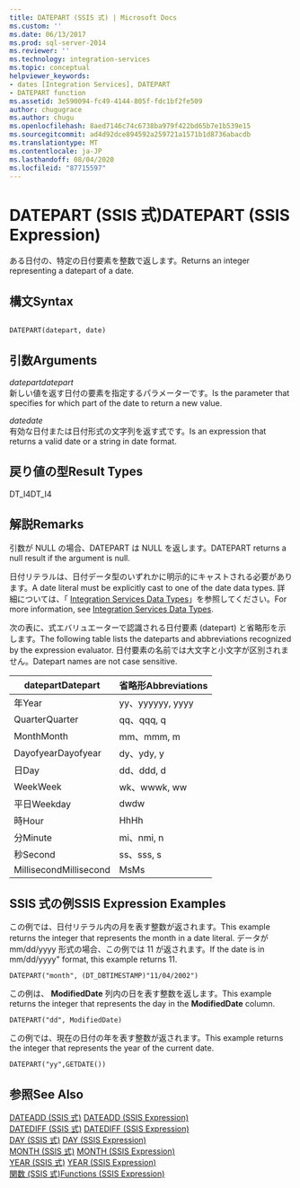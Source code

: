 ```yaml
---
title: DATEPART (SSIS 式) | Microsoft Docs
ms.custom: ''
ms.date: 06/13/2017
ms.prod: sql-server-2014
ms.reviewer: ''
ms.technology: integration-services
ms.topic: conceptual
helpviewer_keywords:
- dates [Integration Services], DATEPART
- DATEPART function
ms.assetid: 3e590094-fc49-4144-805f-fdc1bf2fe509
author: chugugrace
ms.author: chugu
ms.openlocfilehash: 8aed7146c74c6738ba979f422bd65b7e1b539e15
ms.sourcegitcommit: ad4d92dce894592a259721a1571b1d8736abacdb
ms.translationtype: MT
ms.contentlocale: ja-JP
ms.lasthandoff: 08/04/2020
ms.locfileid: "87715597"
---
```

# <a name="datepart-ssis-expression"></a><span data-ttu-id="ef60f-102">DATEPART (SSIS 式)</span><span class="sxs-lookup"><span data-stu-id="ef60f-102">DATEPART (SSIS Expression)</span></span>
  <span data-ttu-id="ef60f-103">ある日付の、特定の日付要素を整数で返します。</span><span class="sxs-lookup"><span data-stu-id="ef60f-103">Returns an integer representing a datepart of a date.</span></span>  
  
## <a name="syntax"></a><span data-ttu-id="ef60f-104">構文</span><span class="sxs-lookup"><span data-stu-id="ef60f-104">Syntax</span></span>  
  
```  
  
DATEPART(datepart, date)  
```  
  
## <a name="arguments"></a><span data-ttu-id="ef60f-105">引数</span><span class="sxs-lookup"><span data-stu-id="ef60f-105">Arguments</span></span>  
 <span data-ttu-id="ef60f-106">*datepart*</span><span class="sxs-lookup"><span data-stu-id="ef60f-106">*datepart*</span></span>  
 <span data-ttu-id="ef60f-107">新しい値を返す日付の要素を指定するパラメーターです。</span><span class="sxs-lookup"><span data-stu-id="ef60f-107">Is the parameter that specifies for which part of the date to return a new value.</span></span>  
  
 <span data-ttu-id="ef60f-108">*date*</span><span class="sxs-lookup"><span data-stu-id="ef60f-108">*date*</span></span>  
 <span data-ttu-id="ef60f-109">有効な日付または日付形式の文字列を返す式です。</span><span class="sxs-lookup"><span data-stu-id="ef60f-109">Is an expression that returns a valid date or a string in date format.</span></span>  
  
## <a name="result-types"></a><span data-ttu-id="ef60f-110">戻り値の型</span><span class="sxs-lookup"><span data-stu-id="ef60f-110">Result Types</span></span>  
 <span data-ttu-id="ef60f-111">DT_I4</span><span class="sxs-lookup"><span data-stu-id="ef60f-111">DT_I4</span></span>  
  
## <a name="remarks"></a><span data-ttu-id="ef60f-112">解説</span><span class="sxs-lookup"><span data-stu-id="ef60f-112">Remarks</span></span>  
 <span data-ttu-id="ef60f-113">引数が NULL の場合、DATEPART は NULL を返します。</span><span class="sxs-lookup"><span data-stu-id="ef60f-113">DATEPART returns a null result if the argument is null.</span></span>  
  
 <span data-ttu-id="ef60f-114">日付リテラルは、日付データ型のいずれかに明示的にキャストされる必要があります。</span><span class="sxs-lookup"><span data-stu-id="ef60f-114">A date literal must be explicitly cast to one of the date data types.</span></span> <span data-ttu-id="ef60f-115">詳細については、「 [Integration Services Data Types](../data-flow/integration-services-data-types.md)」を参照してください。</span><span class="sxs-lookup"><span data-stu-id="ef60f-115">For more information, see [Integration Services Data Types](../data-flow/integration-services-data-types.md).</span></span>  
  
 <span data-ttu-id="ef60f-116">次の表に、式エバリュエーターで認識される日付要素 (datepart) と省略形を示します。</span><span class="sxs-lookup"><span data-stu-id="ef60f-116">The following table lists the dateparts and abbreviations recognized by the expression evaluator.</span></span> <span data-ttu-id="ef60f-117">日付要素の名前では大文字と小文字が区別されません。</span><span class="sxs-lookup"><span data-stu-id="ef60f-117">Datepart names are not case sensitive.</span></span>  
  
|<span data-ttu-id="ef60f-118">datepart</span><span class="sxs-lookup"><span data-stu-id="ef60f-118">Datepart</span></span>|<span data-ttu-id="ef60f-119">省略形</span><span class="sxs-lookup"><span data-stu-id="ef60f-119">Abbreviations</span></span>|  
|--------------|-------------------|  
|<span data-ttu-id="ef60f-120">年</span><span class="sxs-lookup"><span data-stu-id="ef60f-120">Year</span></span>|<span data-ttu-id="ef60f-121">yy、yyyy</span><span class="sxs-lookup"><span data-stu-id="ef60f-121">yy, yyyy</span></span>|  
|<span data-ttu-id="ef60f-122">Quarter</span><span class="sxs-lookup"><span data-stu-id="ef60f-122">Quarter</span></span>|<span data-ttu-id="ef60f-123">qq、q</span><span class="sxs-lookup"><span data-stu-id="ef60f-123">qq, q</span></span>|  
|<span data-ttu-id="ef60f-124">Month</span><span class="sxs-lookup"><span data-stu-id="ef60f-124">Month</span></span>|<span data-ttu-id="ef60f-125">mm、m</span><span class="sxs-lookup"><span data-stu-id="ef60f-125">mm, m</span></span>|  
|<span data-ttu-id="ef60f-126">Dayofyear</span><span class="sxs-lookup"><span data-stu-id="ef60f-126">Dayofyear</span></span>|<span data-ttu-id="ef60f-127">dy、y</span><span class="sxs-lookup"><span data-stu-id="ef60f-127">dy, y</span></span>|  
|<span data-ttu-id="ef60f-128">日</span><span class="sxs-lookup"><span data-stu-id="ef60f-128">Day</span></span>|<span data-ttu-id="ef60f-129">dd、d</span><span class="sxs-lookup"><span data-stu-id="ef60f-129">dd, d</span></span>|  
|<span data-ttu-id="ef60f-130">Week</span><span class="sxs-lookup"><span data-stu-id="ef60f-130">Week</span></span>|<span data-ttu-id="ef60f-131">wk、ww</span><span class="sxs-lookup"><span data-stu-id="ef60f-131">wk, ww</span></span>|  
|<span data-ttu-id="ef60f-132">平日</span><span class="sxs-lookup"><span data-stu-id="ef60f-132">Weekday</span></span>|<span data-ttu-id="ef60f-133">dw</span><span class="sxs-lookup"><span data-stu-id="ef60f-133">dw</span></span>|  
|<span data-ttu-id="ef60f-134">時</span><span class="sxs-lookup"><span data-stu-id="ef60f-134">Hour</span></span>|<span data-ttu-id="ef60f-135">Hh</span><span class="sxs-lookup"><span data-stu-id="ef60f-135">Hh</span></span>|  
|<span data-ttu-id="ef60f-136">分</span><span class="sxs-lookup"><span data-stu-id="ef60f-136">Minute</span></span>|<span data-ttu-id="ef60f-137">mi、n</span><span class="sxs-lookup"><span data-stu-id="ef60f-137">mi, n</span></span>|  
|<span data-ttu-id="ef60f-138">秒</span><span class="sxs-lookup"><span data-stu-id="ef60f-138">Second</span></span>|<span data-ttu-id="ef60f-139">ss、s</span><span class="sxs-lookup"><span data-stu-id="ef60f-139">ss, s</span></span>|  
|<span data-ttu-id="ef60f-140">Millisecond</span><span class="sxs-lookup"><span data-stu-id="ef60f-140">Millisecond</span></span>|<span data-ttu-id="ef60f-141">Ms</span><span class="sxs-lookup"><span data-stu-id="ef60f-141">Ms</span></span>|  
  
## <a name="ssis-expression-examples"></a><span data-ttu-id="ef60f-142">SSIS 式の例</span><span class="sxs-lookup"><span data-stu-id="ef60f-142">SSIS Expression Examples</span></span>  
 <span data-ttu-id="ef60f-143">この例では、日付リテラル内の月を表す整数が返されます。</span><span class="sxs-lookup"><span data-stu-id="ef60f-143">This example returns the integer that represents the month in a date literal.</span></span> <span data-ttu-id="ef60f-144">データが mm/dd/yyyy 形式の場合、この例では 11 が返されます。</span><span class="sxs-lookup"><span data-stu-id="ef60f-144">If the date is in mm/dd/yyyy" format, this example returns 11.</span></span>  
  
```  
DATEPART("month", (DT_DBTIMESTAMP)"11/04/2002")  
```  
  
 <span data-ttu-id="ef60f-145">この例は、 **ModifiedDate** 列内の日を表す整数を返します。</span><span class="sxs-lookup"><span data-stu-id="ef60f-145">This example returns the integer that represents the day in the **ModifiedDate** column.</span></span>  
  
```  
DATEPART("dd", ModifiedDate)  
```  
  
 <span data-ttu-id="ef60f-146">この例では、現在の日付の年を表す整数が返されます。</span><span class="sxs-lookup"><span data-stu-id="ef60f-146">This example returns the integer that represents the year of the current date.</span></span>  
  
```  
DATEPART("yy",GETDATE())  
```  
  
## <a name="see-also"></a><span data-ttu-id="ef60f-147">参照</span><span class="sxs-lookup"><span data-stu-id="ef60f-147">See Also</span></span>  
 <span data-ttu-id="ef60f-148">[DATEADD &#40;SSIS 式&#41;](dateadd-ssis-expression.md) </span><span class="sxs-lookup"><span data-stu-id="ef60f-148">[DATEADD &#40;SSIS Expression&#41;](dateadd-ssis-expression.md) </span></span>  
 <span data-ttu-id="ef60f-149">[DATEDIFF &#40;SSIS 式&#41;](datediff-ssis-expression.md) </span><span class="sxs-lookup"><span data-stu-id="ef60f-149">[DATEDIFF &#40;SSIS Expression&#41;](datediff-ssis-expression.md) </span></span>  
 <span data-ttu-id="ef60f-150">[DAY &#40;SSIS 式&#41;](day-ssis-expression.md) </span><span class="sxs-lookup"><span data-stu-id="ef60f-150">[DAY &#40;SSIS Expression&#41;](day-ssis-expression.md) </span></span>  
 <span data-ttu-id="ef60f-151">[MONTH &#40;SSIS 式&#41;](month-ssis-expression.md) </span><span class="sxs-lookup"><span data-stu-id="ef60f-151">[MONTH &#40;SSIS Expression&#41;](month-ssis-expression.md) </span></span>  
 <span data-ttu-id="ef60f-152">[YEAR &#40;SSIS 式&#41;](year-ssis-expression.md) </span><span class="sxs-lookup"><span data-stu-id="ef60f-152">[YEAR &#40;SSIS Expression&#41;](year-ssis-expression.md) </span></span>  
 [<span data-ttu-id="ef60f-153">関数 (SSIS 式)</span><span class="sxs-lookup"><span data-stu-id="ef60f-153">Functions &#40;SSIS Expression&#41;</span></span>](functions-ssis-expression.md)  
  
  
